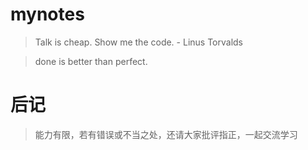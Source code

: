 # mynotes

> Talk is cheap. Show me the code.
    - Linus Torvalds  

> done is better than perfect.

# 后记

> 能力有限，若有错误或不当之处，还请大家批评指正，一起交流学习

